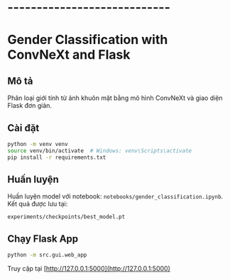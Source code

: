 # ----------------------------
# Gender Classification with ConvNeXt and Flask

## Mô tả
Phân loại giới tính từ ảnh khuôn mặt bằng mô hình ConvNeXt và giao diện Flask đơn giản.

## Cài đặt
```bash
python -m venv venv
source venv/bin/activate  # Windows: venv\Scripts\activate
pip install -r requirements.txt
```

## Huấn luyện
Huấn luyện model với notebook: `notebooks/gender_classification.ipynb`. Kết quả được lưu tại:
```
experiments/checkpoints/best_model.pt
```

## Chạy Flask App
```bash
python -m src.gui.web_app
```
Truy cập tại [http://127.0.0.1:5000](http://127.0.0.1:5000)


